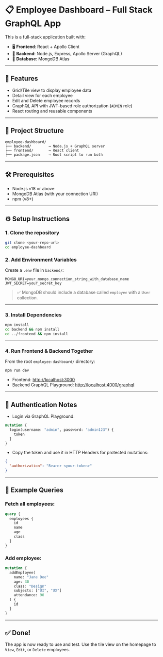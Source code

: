 # 📋 Employee Dashboard – Full Stack GraphQL App

This is a full-stack application built with:

* 🖥️ **Frontend**: React + Apollo Client
* 🔧 **Backend**: Node.js, Express, Apollo Server (GraphQL)
* 💃 **Database**: MongoDB Atlas

---

## 🚀 Features

* Grid/Tile view to display employee data
* Detail view for each employee
* Edit and Delete employee records
* GraphQL API with JWT-based role authorization (`ADMIN` role)
* React routing and reusable components

---

## 📁 Project Structure

```
employee-dashboard/
├── backend/        → Node.js + GraphQL server
├── frontend/       → React client
├── package.json    → Root script to run both
```

---

## 🛠️ Prerequisites

* Node.js v18 or above
* MongoDB Atlas (with your connection URI)
* npm (v8+)

---

## ⚙️ Setup Instructions

### 1. Clone the repository

```bash
git clone <your-repo-url>
cd employee-dashboard
```

### 2. Add Environment Variables

Create a `.env` file in `backend/`:

```
MONGO_URI=your_mongo_connection_string_with_database_name
JWT_SECRET=your_secret_key
```

> ✅ MongoDB should include a database called `employee` with a `User` collection.

---

### 3. Install Dependencies

```bash
npm install
cd backend && npm install
cd ../frontend && npm install
```

---

### 4. Run Frontend & Backend Together

From the root `employee-dashboard/` directory:

```bash
npm run dev
```

* Frontend: [http://localhost:3000](http://localhost:3000)
* Backend GraphQL Playground: [http://localhost:4000/graphql](http://localhost:4000/graphql)

---

## 🔐 Authentication Notes

* Login via GraphQL Playground:

```graphql
mutation {
  login(username: "admin", password: "admin123") {
    token
  }
}
```

* Copy the token and use it in HTTP Headers for protected mutations:

```json
{
  "authorization": "Bearer <your-token>"
}
```

---

## 🔎 Example Queries

### Fetch all employees:

```graphql
query {
  employees {
    id
    name
    age
    class
  }
}
```

### Add employee:

```graphql
mutation {
  addEmployee(
    name: "Jane Doe"
    age: 30
    class: "Design"
    subjects: ["UI", "UX"]
    attendance: 90
  ) {
    id
  }
}
```

---

## ✅ Done!

The app is now ready to use and test.
Use the tile view on the homepage to `View`, `Edit`, or `Delete` employees.
